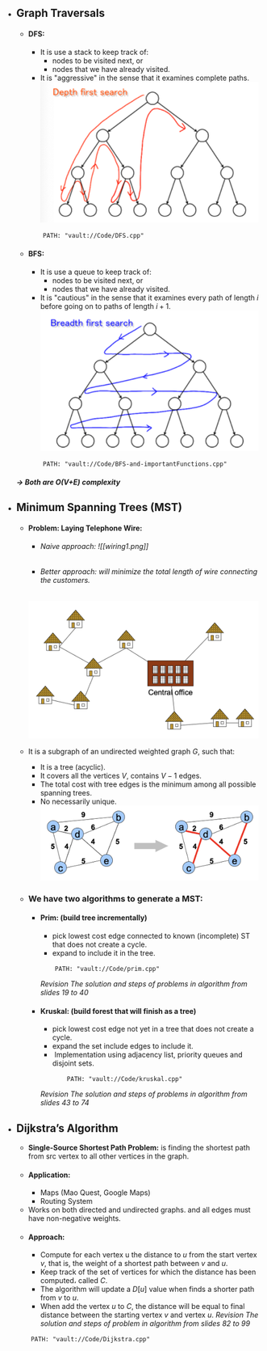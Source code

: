 + ## Graph Traversals
	+ #### DFS: 
		+ It is use a <span class="red">stack</span> to keep track of:
			+ nodes to be visited next, or
			+ nodes that we have already visited.
		+ It is "aggressive" in the sense that it examines complete paths.
		![](https://github.com/tasbeehismail/Obsidian-Collage/blob/main/Third-year/Fifth-term/Algorithms/Images/dfs.png)
		```embed-cpp
			PATH: "vault://Code/DFS.cpp"
		```
	+ #### BFS:
		+ It is use a <span class="blue">queue</span> to keep track of:
			+ nodes to be visited next, or
			+ nodes that we have already visited.
		+ It is "cautious" in the sense that it examines every path of length $i$ before going on to paths of length $i+1$.
		![](https://github.com/tasbeehismail/Obsidian-Collage/blob/main/Third-year/Fifth-term/Algorithms/Images/bfs.png)
		```embed-cpp
			PATH: "vault://Code/BFS-and-importantFunctions.cpp"
		```
	 ##### -> Both are O(V+E) complexity
		
+ ## Minimum Spanning Trees (MST)
	+ #### Problem: Laying Telephone Wire: 
		+ ###### Naive approach: ![[wiring1.png]]
		+ ###### Better approach: will minimize the total length of wire connecting the customers.
    	![](https://github.com/tasbeehismail/Obsidian-Collage/blob/main/Third-year/Fifth-term/Algorithms/Images/wiring2.png)
	
	+ It is a subgraph of an undirected weighted graph $G$, such that:
		+ It is a tree (acyclic).
		+ It covers all the vertices $V$, contains $V - 1$ edges.
		+ The total cost with tree edges is the minimum among all possible spanning trees.
		+ No necessarily unique.
	![](https://github.com/tasbeehismail/Obsidian-Collage/blob/main/Third-year/Fifth-term/Algorithms/Images/mst.png)

	+ ### We have two algorithms to generate a MST:
		+ #### Prim: (build tree incrementally)
			+ pick lowest cost edge connected to known (incomplete) ST that does not create a cycle.
			+ expand to include it in the tree.
			```embed-cpp
				PATH: "vault://Code/prim.cpp"
			 ```
		  *Revision The solution and steps of problems in algorithm from slides 19 to 40*
	  
		+ #### Kruskal: (build forest that will finish as a tree)
			+ pick lowest cost edge not yet in a tree that does not create a cycle.
			+ expand the set include edges to include it.
			+  Implementation using adjacency list, priority queues and disjoint sets.
				```embed-cpp
					PATH: "vault://Code/kruskal.cpp"
			   	```
			*Revision The solution and steps of problems in algorithm from slides 43 to 74*

+ ## Dijkstra’s Algorithm
	+ **Single-Source Shortest Path Problem:** is finding the shortest path from src vertex to all other vertices in the graph.
	+ #### Application: 
		+ Maps (Mao Quest, Google Maps)
		+ Routing System
	+ Works on both directed and undirected graphs. and all edges must have non-negative weights.
	+ #### Approach:
		+ Compute for each vertex u the distance to $u$ from the start vertex $v$, that is, the weight of a shortest path between $v$ and $u$.
		+ Keep track of the set of vertices for which the distance has been computed، called $C$.
		+ The algorithm will update a $D[u]$ value when finds a shorter path from $v$ to $u$.
		+ When add the vertex $u$ to $C$, the distance will be equal to final distance between the starting vertex $v$ and vertex $u$.
	*Revision The solution and steps of problem in algorithm from slides 82 to 99*
	```embed-cpp
		PATH: "vault://Code/Dijkstra.cpp"
	```
